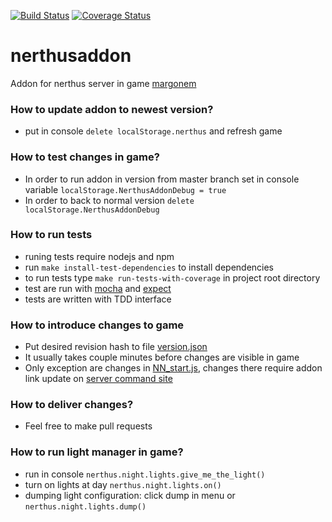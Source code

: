[![Build Status](https://travis-ci.org/akrzyz/nerthusaddon.svg?branch=master)](https://travis-ci.org/akrzyz/nerthusaddon)
[![Coverage Status](https://coveralls.io/repos/github/akrzyz/nerthusaddon/badge.svg?branch=master)](https://coveralls.io/github/akrzyz/nerthusaddon?branch=master)

# nerthusaddon
  Addon for nerthus server in game [margonem](http://www.margonem.pl/)

### How to update addon to newest version?
  * put in console `delete localStorage.nerthus` and refresh game

### How to test changes in game?
  * In order to run addon in version from master branch set in console variable `localStorage.NerthusAddonDebug = true`
  * In order to back to normal version `delete localStorage.NerthusAddonDebug`

### How to run tests
  * runing tests require nodejs and npm
  * run `make install-test-dependencies` to install dependencies
  * to run tests type `make run-tests-with-coverage` in project root directory
  * test are run with [mocha](https://mochajs.org/) and [expect](https://github.com/Automattic/expect.js/)
  * tests are written with TDD interface

### How to introduce changes to game
  * Put desired revision hash to file [version.json](version.json)
  * It usually takes couple minutes before changes are visible in game
  * Only exception are changes in [NN_start.js](NN_start.js), changes there require addon link update on [server command site](http://serwery.margonem.pl/)

### How to deliver changes?
  * Feel free to make pull requests

### How to run light manager in game?
  * run in console `nerthus.night.lights.give_me_the_light()`
  * turn on lights at day `nerthus.night.lights.on()`
  * dumping light configuration: click dump in menu or `nerthus.night.lights.dump()`
